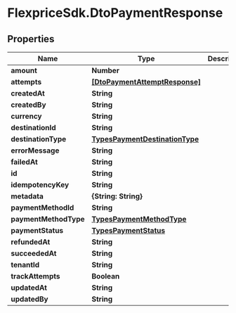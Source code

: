 # FlexpriceSdk.DtoPaymentResponse

## Properties

Name | Type | Description | Notes
------------ | ------------- | ------------- | -------------
**amount** | **Number** |  | [optional] 
**attempts** | [**[DtoPaymentAttemptResponse]**](DtoPaymentAttemptResponse.md) |  | [optional] 
**createdAt** | **String** |  | [optional] 
**createdBy** | **String** |  | [optional] 
**currency** | **String** |  | [optional] 
**destinationId** | **String** |  | [optional] 
**destinationType** | [**TypesPaymentDestinationType**](TypesPaymentDestinationType.md) |  | [optional] 
**errorMessage** | **String** |  | [optional] 
**failedAt** | **String** |  | [optional] 
**id** | **String** |  | [optional] 
**idempotencyKey** | **String** |  | [optional] 
**metadata** | **{String: String}** |  | [optional] 
**paymentMethodId** | **String** |  | [optional] 
**paymentMethodType** | [**TypesPaymentMethodType**](TypesPaymentMethodType.md) |  | [optional] 
**paymentStatus** | [**TypesPaymentStatus**](TypesPaymentStatus.md) |  | [optional] 
**refundedAt** | **String** |  | [optional] 
**succeededAt** | **String** |  | [optional] 
**tenantId** | **String** |  | [optional] 
**trackAttempts** | **Boolean** |  | [optional] 
**updatedAt** | **String** |  | [optional] 
**updatedBy** | **String** |  | [optional] 


